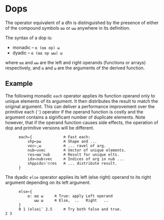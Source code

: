 # Dops

The operator equivalent of a dfn is distinguished by the presence of  either of the compound symbols `⍺⍺` or `⍵⍵` anywhere in its definition.

The syntax of a dop is:

- monadic – `⍺ (⍺⍺ op) ⍵`
- dyadic – `⍺ (⍺⍺ op ⍵⍵) ⍵` 

where `⍺⍺` and `⍵⍵` are the left and right operands (functions or arrays) respectively, and `⍺` and `⍵` are the arguments of the derived function.

## Example

The following monadic `each` operator applies its function operand only to unique elements of its argument. It then distributes the result to match the original argument. This can deliver a performance improvement over the primitive each (`¨`) operator if the operand function is costly and the argument contains a significant number of duplicate elements. Note however, that if the operand function causes side effects, the operation of dop and primitive versions will be different.
```apl
      each←{              ⍝ Fast each:                           
          shp←⍴⍵          ⍝ Shape and ...                        
          vec←,⍵          ⍝ ... ravel of arg.                    
          nub←∪vec        ⍝ Vector of unique elements.           
          res←⍺⍺¨nub      ⍝ Result for unique elts.              
          idx←nub⍳vec     ⍝ Indices of arg in nub ...
          shp⍴idx⊃¨⊂res   ⍝ ... distribute result.
      }
```

The dyadic `else` operator applies its left (else right) operand to its right argument depending on its left argument.
```apl
      else←{
          ⍺: ⍺⍺ ⍵     ⍝ True: apply Left operand
             ⍵⍵ ⍵     ⍝ Else,  ..   Right   ..
      }
      0 1 ⌈else⌊¨ 2.5     ⍝ Try both false and true.
2 3
```
